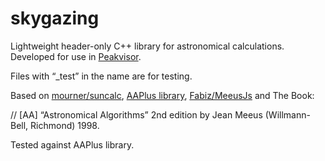 # skygazing
Lightweight header-only C++ library for astronomical calculations. Developed for use in [Peakvisor](https://peakvisor.com). 

Files with “_test” in the name are for testing.

Based on [mourner/suncalc](https://github.com/mourner/suncalc), [AAPlus library](http://www.naughter.com/aa.html), [Fabiz/MeeusJs](https://github.com/Fabiz/MeeusJs) and The Book:

// [AA] “Astronomical Algorithms” 2nd edition by Jean Meeus (Willmann-Bell, Richmond) 1998.

Tested against AAPlus library.
